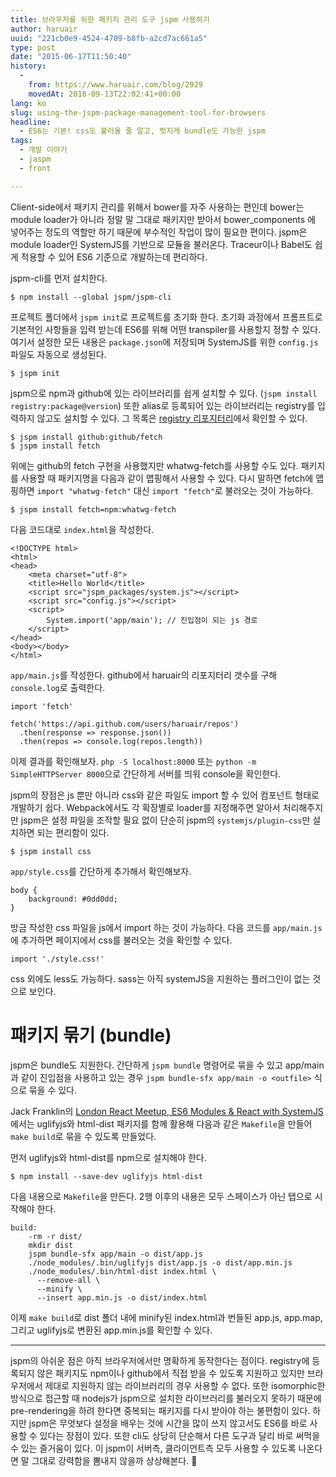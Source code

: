 ```yaml
---
title: 브라우저를 위한 패키지 관리 도구 jspm 사용하기
author: haruair
uuid: "221cb0e9-4524-4709-b8fb-a2cd7ac661a5"
type: post
date: "2015-06-17T11:50:40"
history:
  - 
    from: https://www.haruair.com/blog/2929
    movedAt: 2018-09-13T22:02:41+00:00
lang: ko
slug: using-the-jspm-package-management-tool-for-browsers
headline:
  - ES6는 기본! css도 불러올 줄 알고, 멋지게 bundle도 가능한 jspm
tags:
  - 개발 이야기
  - jaspm
  - front

---
```

Client-side에서 패키지 관리를 위해서 bower를 자주 사용하는 편인데 bower는 module loader가 아니라 정말 말 그대로 패키지만 받아서 bower_components 에 넣어주는 정도의 역할만 하기 때문에 부수적인 작업이 많이 필요한 편이다. jspm은 module loader인 SystemJS를 기반으로 모듈을 불러온다. Traceur이나 Babel도 쉽게 적용할 수 있어 ES6 기준으로 개발하는데 편리하다.

jspm-cli를 먼저 설치한다.

```
$ npm install --global jspm/jspm-cli
```
    

프로젝트 폴더에서 `jspm init`로 프로젝트를 초기화 한다. 초기화 과정에서 프롬프트로 기본적인 사항들을 입력 받는데 ES6를 위해 어떤 transpiler를 사용할지 정할 수 있다. 여기서 설정한 모든 내용은 `package.json`에 저장되며 SystemJS를 위한 `config.js` 파일도 자동으로 생성된다.

```
$ jspm init
```
    

jspm으로 npm과 github에 있는 라이브러리를 쉽게 설치할 수 있다. (`jspm install registry:package@version`) 또한 alias로 등록되어 있는 라이브러리는 registry를 입력하지 않고도 설치할 수 있다. 그 목록은 [registry 리포지터리][1]에서 확인할 수 있다.

```
$ jspm install github:github/fetch
$ jspm install fetch
``` 

위에는 github의 fetch 구현을 사용했지만 whatwg-fetch를 사용할 수도 있다. 패키지를 사용할 때 패키지명을 다음과 같이 맵핑해서 사용할 수 있다. 다시 말하면 fetch에 맵핑하면 `import "whatwg-fetch"` 대신 `import "fetch"`로 불러오는 것이 가능하다.

    $ jspm install fetch=npm:whatwg-fetch
    

다음 코드대로 `index.html`을 작성한다.

```
<!DOCTYPE html>
<html>
<head>
    <meta charset="utf-8">
    <title>Hello World</title>
    <script src="jspm_packages/system.js"></script>
    <script src="config.js"></script>
    <script>
        System.import('app/main'); // 진입점이 되는 js 경로
    </script>
</head>
<body></body>
</html>
``` 

`app/main.js`를 작성한다. github에서 haruair의 리포지터리 갯수를 구해 `console.log`로 출력한다.

```
import 'fetch'

fetch('https://api.github.com/users/haruair/repos')
  .then(response => response.json())
  .then(repos => console.log(repos.length))
``` 

이제 결과를 확인해보자. `php -S localhost:8000` 또는 `python -m SimpleHTTPServer 8000`으로 간단하게 서버를 띄워 console을 확인한다.

jspm의 장점은 js 뿐만 아니라 css와 같은 파일도 import 할 수 있어 컴포넌트 형태로 개발하기 쉽다. Webpack에서도 각 확장별로 loader를 지정해주면 알아서 처리해주지만 jspm은 설정 파일을 조작할 필요 없이 단순히 jspm의 `systemjs/plugin-css`만 설치하면 되는 편리함이 있다.

```
$ jspm install css
``` 

`app/style.css`를 간단하게 추가해서 확인해보자.

```
body {
    background: #0dd0dd;
}
```
    

방금 작성한 css 파일을 js에서 import 하는 것이 가능하다. 다음 코드를 `app/main.js`에 추가하면 페이지에서 css를 불러오는 것을 확인할 수 있다.

```
import './style.css!'
``` 

css 외에도 less도 가능하다. sass는 아직 systemJS을 지원하는 플러그인이 없는 것으로 보인다.

# 패키지 묶기 (bundle)

jspm은 bundle도 지원한다. 간단하게 `jspm bundle` 명령어로 묶을 수 있고 app/main과 같이 진입점을 사용하고 있는 경우 `jspm bundle-sfx app/main -o <outfile>` 식으로 묶을 수 있다.

Jack Franklin의 [London React Meetup, ES6 Modules & React with SystemJS][2]에서는 uglifyjs와 html-dist 패키지를 함께 활용해 다음과 같은 `Makefile`을 만들어 `make build`로 묶을 수 있도록 만들었다.

먼저 uglifyjs와 html-dist를 npm으로 설치해야 한다.

```
$ npm install --save-dev uglifyjs html-dist
```

다음 내용으로 `Makefile`을 만든다. 2행 이후의 내용은 모두 스페이스가 아닌 탭으로 시작해야 한다.

```
build:
    -rm -r dist/
    mkdir dist
    jspm bundle-sfx app/main -o dist/app.js
    ./node_modules/.bin/uglifyjs dist/app.js -o dist/app.min.js
    ./node_modules/.bin/html-dist index.html \
      --remove-all \
      --minify \
      --insert app.min.js -o dist/index.html
```

이제 `make build`로 dist 폴더 내에 minify된 index.html과 번들된 app.js, app.map, 그리고 uglifyjs로 변환된 app.min.js를 확인할 수 있다.

* * *

jspm의 아쉬운 점은 아직 브라우저에서만 명확하게 동작한다는 점이다. registry에 등록되지 않은 패키지도 npm이나 github에서 직접 받을 수 있도록 지원하고 있지만 브라우저에서 제대로 지원하지 않는 라이브러리의 경우 사용할 수 없다. 또한 isomorphic한 방식으로 접근할 때 nodejs가 jspm으로 설치한 라이브러리를 불러오지 못하기 때문에 pre-rendering을 하려 한다면 중복되는 패키지를 다시 받아야 하는 불편함이 있다. 하지만 jspm은 무엇보다 설정을 배우는 것에 시간을 많이 쓰지 않고서도 ES6를 바로 사용할 수 있다는 장점이 있다. 또한 cli도 상당히 단순해서 다른 도구과 달리 바로 써먹을 수 있는 즐거움이 있다. 이 jspm이 서버측, 클라이언트측 모두 사용할 수 있도록 나온다면 말 그대로 강력함을 뽐내지 않을까 상상해본다. 🙂

 [1]: https://github.com/jspm/registry
 [2]: https://www.youtube.com/watch?v=NpMnRifyGyw